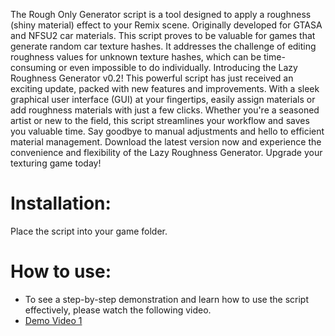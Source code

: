 The Rough Only Generator script is a tool designed to apply a roughness (shiny material) effect to your Remix scene. Originally developed for GTASA and NFSU2 car materials.
This script proves to be valuable for games that generate random car texture hashes. It addresses the challenge of editing roughness values for unknown texture hashes, which can be time-consuming or even impossible to do individually.
Introducing the Lazy Roughness Generator v0.2! This powerful script has just received an exciting update, packed with new features and improvements. With a sleek graphical user interface (GUI) at your fingertips, easily assign materials or add roughness materials with just a few clicks. Whether you're a seasoned artist or new to the field, this script streamlines your workflow and saves you valuable time. Say goodbye to manual adjustments and hello to efficient material management. Download the latest version now and experience the convenience and flexibility of the Lazy Roughness Generator. Upgrade your texturing game today!

# Installation:
Place the script into your game folder.

# How to use:
- To see a step-by-step demonstration and learn how to use the script effectively, please watch the following video.
- [Demo Video 1]([https://youtu.be/EywA7nKUMdw](https://youtu.be/dVQgJkJEG14))
